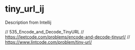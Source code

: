 # tiny_url_ij
Description from Intellij

// 535_Encode_and_Decode_TinyURL
// https://leetcode.com/problems/encode-and-decode-tinyurl/
// https://www.lintcode.com/problem/tiny-url/
